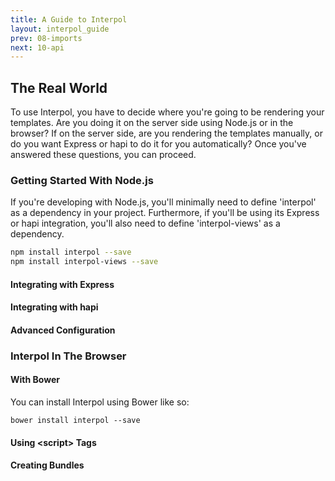 ```yaml
---
title: A Guide to Interpol
layout: interpol_guide
prev: 08-imports
next: 10-api
---
```

## The Real World
To use Interpol, you have to decide where you're going to be rendering your templates.  Are you doing it on the server side using Node.js or in the browser?  If on the server side, are you rendering the templates manually, or do you want Express or hapi to do it for you automatically?  Once you've answered these questions, you can proceed.

### Getting Started With Node.js
If you're developing with Node.js, you'll minimally need to define 'interpol' as a dependency in your project.  Furthermore, if you'll be using its Express or hapi integration, you'll also need to define 'interpol-views' as a dependency.

```bash
npm install interpol --save
npm install interpol-views --save
```

#### Integrating with Express
#### Integrating with hapi

#### Advanced Configuration

### Interpol In The Browser
#### With Bower
You can install Interpol using Bower like so:

```
bower install interpol --save
```

#### Using &lt;script&gt; Tags
#### Creating Bundles
